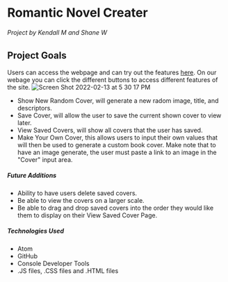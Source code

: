 # Romantic Novel Creater
###### Project by Kendall M and Shane W
## Project Goals

Users can access the webpage and can try out the features [here](https://shanekwarning.github.io/romcom/). On our webage you can click the different buttons to access different features of the site.
![Screen Shot 2022-02-13 at 5 30 17 PM](https://user-images.githubusercontent.com/97068979/153781091-31bf1154-1dce-47b7-88d8-f5be24a86541.png)
  * Show New Random Cover, will generate a new radom image, title, and descriptors.
  * Save Cover, will allow the user to save the current shown cover to view later.
  * View Saved Covers, will show all covers that the user has saved.
  * Make Your Own Cover, this allows users to input their own values that will then be used to generate a custom book cover. Make note that to have an image generate, the user must paste a link to an image in the "Cover" input area.

##### Future Additions
  * Ability to have users delete saved covers.
  * Be able to view the covers on a larger scale.
  * Be able to drag and drop saved covers into the order they would like them to display on their View Saved Cover Page.
  
##### Technologies Used
  * Atom
  * GitHub
  * Console Developer Tools
  * .JS files, .CSS files and .HTML files
